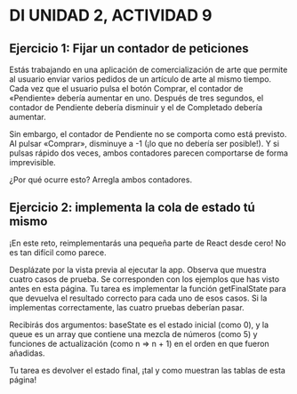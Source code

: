 # DI UNIDAD 2, ACTIVIDAD 9
## Ejercicio 1: Fijar un contador de peticiones
Estás trabajando en una aplicación de comercialización de arte que permite al usuario enviar varios pedidos de un artículo de arte al mismo tiempo. Cada vez que el usuario pulsa el botón Comprar, el contador de «Pendiente» debería aumentar en uno. Después de tres segundos, el contador de Pendiente debería disminuir y el de Completado debería aumentar.

Sin embargo, el contador de Pendiente no se comporta como está previsto. Al pulsar «Comprar», disminuye a -1 (¡lo que no debería ser posible!). Y si pulsas rápido dos veces, ambos contadores parecen comportarse de forma imprevisible.

¿Por qué ocurre esto? Arregla ambos contadores.

## Ejercicio 2: implementa la cola de estado tú mismo
¡En este reto, reimplementarás una pequeña parte de React desde cero! No es tan difícil como parece.

Desplázate por la vista previa al ejecutar la app. Observa que muestra cuatro casos de prueba. Se corresponden con los ejemplos que has visto antes en esta página. Tu tarea es implementar la función getFinalState para que devuelva el resultado correcto para cada uno de esos casos. Si la implementas correctamente, las cuatro pruebas deberían pasar.

Recibirás dos argumentos: baseState es el estado inicial (como 0), y la queue es un array que contiene una mezcla de números (como 5) y funciones de actualización (como n => n + 1) en el orden en que fueron añadidas.

Tu tarea es devolver el estado final, ¡tal y como muestran las tablas de esta página!